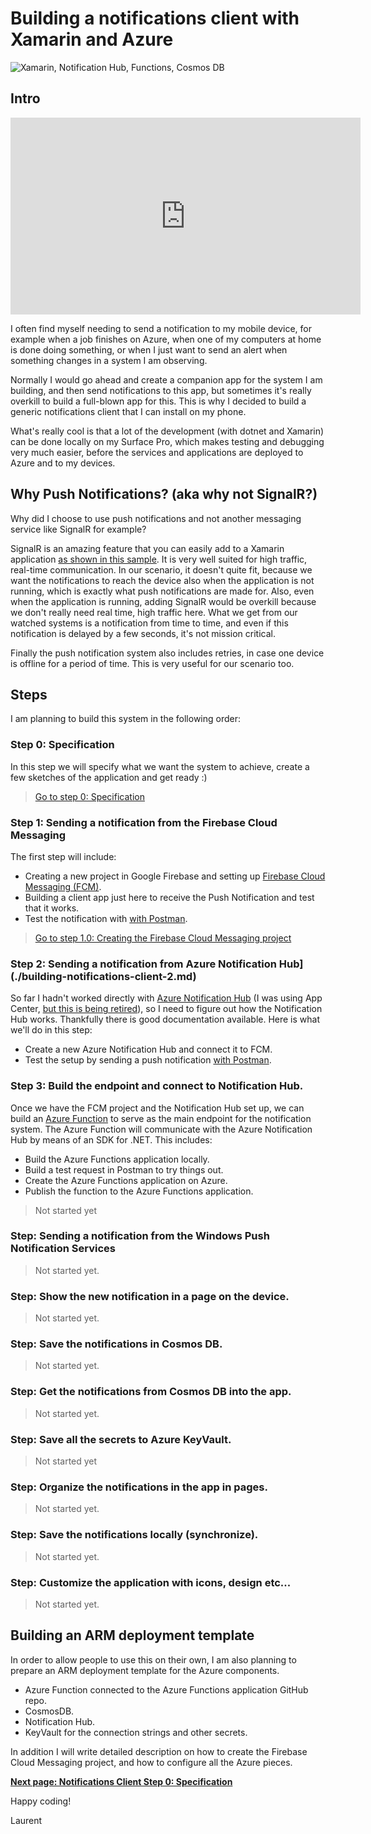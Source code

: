 # Building a notifications client with Xamarin and Azure

![Xamarin, Notification Hub, Functions, Cosmos DB](https://i.imgur.com/Udszogi.png)

## Intro

<iframe width="560" height="315" src="https://www.youtube.com/embed/ZliwX9Hgy0c" frameborder="0" allow="accelerometer; autoplay; encrypted-media; gyroscope; picture-in-picture" allowfullscreen></iframe>

I often find myself needing to send a notification to my mobile device, for example when a job finishes on Azure, when one of my computers at home is done doing something, or when I just want to send an alert when something changes in a system I am observing. 

Normally I would go ahead and create a companion app for the system I am building, and then send notifications to this app, but sometimes it's really overkill to build a full-blown app for this. This is why I decided to build a generic notifications client that I can install on my phone.

What's really cool is that a lot of the development (with dotnet and Xamarin) can be done locally on my Surface Pro, which makes testing and debugging very much easier, before the services and applications are deployed to Azure and to my devices.

## Why Push Notifications? (aka why not SignalR?)

Why did I choose to use push notifications and not another messaging service like SignalR for example?

SignalR is an amazing feature that you can easily add to a Xamarin application [as shown in this sample](https://github.com/lbugnion/sample-xamarin-signalr). It is very well suited for high traffic, real-time communication. In our scenario, it doesn't quite fit, because we want the notifications to reach the device also when the application is not running, which is exactly what push notifications are made for. Also, even when the application is running, adding SignalR would be overkill because we don't really need real time, high traffic here. What we get from our watched systems is a notification from time to time, and even if this notification is delayed by a few seconds, it's not mission critical.

Finally the push notification system also includes retries, in case one device is offline for a period of time. This is very useful for our scenario too.

## Steps

I am planning to build this system in the following order:

### Step 0: Specification

In this step we will specify what we want the system to achieve, create a few sketches of the application and get ready :)

> [Go to step 0: Specification](./step00.md)

### Step 1: Sending a notification from the Firebase Cloud Messaging

The first step will include:

- Creating a new project in Google Firebase and setting up [Firebase Cloud Messaging (FCM)](http://gslb.ch/d426b).
- Building a client app just here to receive the Push Notification and test that it works.
- Test the notification with [with Postman](https://www.postman.com/).

> [Go to step 1.0: Creating the Firebase Cloud Messaging project](./step10.md)

<!-- [Go to step 1.1: Building and configuring the Xamarin client for Android](./step11.md) -->

<!-- ### [Step 2: Sending a notification from Azure Notification Hub](./building-notifications-client-2.md) -->

### Step 2: Sending a notification from Azure Notification Hub](./building-notifications-client-2.md)

So far I hadn't worked directly with [Azure Notification Hub](http://gslb.ch/d425b) (I was using App Center, [but this is being retired](http://gslb.ch/d423b)), so I need to figure out how the Notification Hub works. Thankfully there is good documentation available. Here is what we'll do in this step:

- Create a new Azure Notification Hub and connect it to FCM.
- Test the setup by sending a push notification [with Postman](https://www.postman.com/).

<!-- [Go to step 2: Sending a notification from Azure Notification Hub](./building-notifications-client-2.md) -->

### Step 3: Build the endpoint and connect to Notification Hub.

Once we have the FCM project and the Notification Hub set up, we can build an [Azure Function](http://gslb.ch/d10b) to serve as the main endpoint for the notification system. The Azure Function will communicate with the Azure Notification Hub by means of an SDK for .NET. This includes:

- Build the Azure Functions application locally.
- Build a test request in Postman to try things out.
- Create the Azure Functions application on Azure.
- Publish the function to the Azure Functions application.

> Not started yet

### Step: Sending a notification from the Windows Push Notification Services

> Not started yet.

### Step: Show the new notification in a page on the device.

> Not started yet.

### Step: Save the notifications in Cosmos DB.

> Not started yet.

### Step: Get the notifications from Cosmos DB into the app.

> Not started yet.

### Step: Save all the secrets to Azure KeyVault.

> Not started yet

### Step: Organize the notifications in the app in pages.

> Not started yet.

### Step: Save the notifications locally (synchronize).

> Not started yet.

### Step: Customize the application with icons, design etc...

> Not started yet.

## Building an ARM deployment template

In order to allow people to use this on their own, I am also planning to prepare an ARM deployment template for the Azure components.

- Azure Function connected to the Azure Functions application GitHub repo.
- CosmosDB.
- Notification Hub.
- KeyVault for the connection strings and other secrets.

In addition I will write detailed description on how to create the Firebase Cloud Messaging project, and how to configure all the Azure pieces.

**[Next page: Notifications Client Step 0: Specification](./step00.md)**

Happy coding!

Laurent